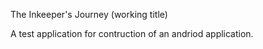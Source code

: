 The Inkeeper's Journey (working title)

A test application for contruction of an andriod application.


